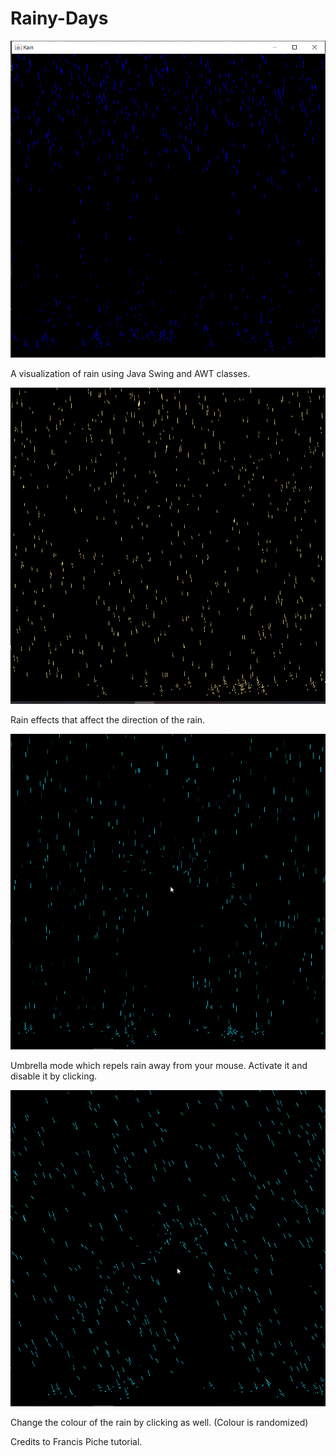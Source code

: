 # Rainy-Days

![Rain](Rain.png)

A visualization of rain using Java Swing and AWT classes. 

![RainGif](Rain.gif)

Rain effects that affect the direction of the rain.

![UmbrellaGif](Umbrella.gif)

Umbrella mode which repels rain away from your mouse. Activate it and disable it by clicking.

![ColourGif](Colour.gif)

Change the colour of the rain by clicking as well. (Colour is randomized)

Credits to Francis Piche tutorial.
